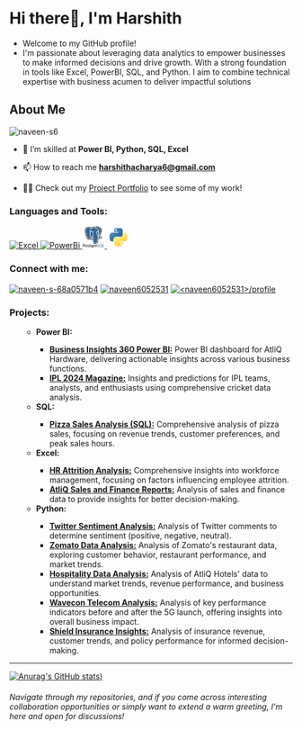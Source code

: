 <h1 style="text-align: left;">Hi there👋, I'm Harshith</h1>

- Welcome to my GitHub profile!
- I'm passionate about leveraging data analytics to empower businesses to make informed decisions and drive growth. With a strong foundation in tools like Excel, PowerBI, SQL, and Python. I aim to combine technical expertise with business acumen to deliver impactful solutions

<h2 style="text-align: left;">About Me</h2>

<p align="left"> <img src="https://komarev.com/ghpvc/?username=naveen-s6&label=Profile%20views&color=0e75b6&style=flat" alt="naveen-s6" /> </p>

- 🌱 I’m skilled at **Power BI, Python, SQL, Excel**

- 📫 How to reach me **harshithacharya6@gmail.com** 

- 👨‍💻 Check out my [Project Portfolio](https://codebasics.io/portfolio/Harshith-V-C) to see some of my work!

<h3 align="left">Languages and Tools:</h3>
<p align="left"> <a href="https://www.microsoft.com/en-in/microsoft-365/excel" target="_blank" rel="noreferrer"> <img src="https://cdn1.iconfinder.com/data/icons/famous-brand-apps/100/_-04-512.png" alt="Excel" width="40" height="40"/> </a> 
        <a href="https://powerbi.microsoft.com/en-au/" target="_blank" rel="noreferrer"> <img src="https://logos-world.net/wp-content/uploads/2022/02/Microsoft-Power-BI-Symbol.png" alt="PowerBi" width="40" height="40"/> </a>
  </a> <a href="https://www.postgresql.org" target="_blank" rel="noreferrer"> <img src="https://raw.githubusercontent.com/devicons/devicon/master/icons/postgresql/postgresql-original-wordmark.svg" alt="postgresql" width="40" height="40"/> </a>
  </a> <a href="https://www.python.org" target="_blank" rel="noreferrer"> <img src="https://raw.githubusercontent.com/devicons/devicon/master/icons/python/python-original.svg" alt="python" width="40" height="40"/> </a>
  </a> </p>


<h3 align="left">Connect with me:</h3>
<p align="left">
<a href="https://www.linkedin.com/in/harshithvc/" target="blank"><img align="center" src="https://raw.githubusercontent.com/rahuldkjain/github-profile-readme-generator/master/src/images/icons/Social/linked-in-alt.svg" alt="naveen-s-68a0571b4" height="30" width="40" /></a>
<a href="https://leetcode.com/harshithacharya6/" target="blank"><img align="center" src="https://raw.githubusercontent.com/rahuldkjain/github-profile-readme-generator/master/src/images/icons/Social/leet-code.svg" alt="naveen6052531" height="30" width="40" /></a>
<a href="https://auth.geeksforgeeks.org/user/harshithacharya6" target="blank"><img align="center" src="https://raw.githubusercontent.com/rahuldkjain/github-profile-readme-generator/master/src/images/icons/Social/geeks-for-geeks.svg" alt="<naveen6052531>/profile" height="30" width="40" /></a>
</p>

<h3 align="left">Projects:</h3>
<ul>
  <ul>
  <!-- Power BI Projects -->
  <li><strong>Power BI:</strong></li>
  <ul>
    <li><strong><a href="https://www.linkedin.com/posts/harshithvc_atliq-hardware-sales-and-finance-analysis-activity-7162633917919875073-EZIn?utm_source=share&utm_medium=member_desktop">Business Insights 360 Power BI:</a></strong> Power BI dashboard for AtliQ Hardware, delivering actionable insights across various business functions.</li>
    <li><strong><a href="https://www.linkedin.com/posts/harshithvc_powerbi-dataanalytics-codebasicsresumeprojectchallenge-activity-7185541682073874432-5Q-y?utm_source=share&utm_medium=member_desktop">IPL 2024 Magazine:</a></strong> Insights and predictions for IPL teams, analysts, and enthusiasts using comprehensive cricket data analysis.</li>
  </ul>
  
  <!-- SQL Projects -->
  <li><strong>SQL:</strong></li>
  <ul>
    <li><strong><a href="https://github.com/Harshith-VC/Pizza-Sales-Analysis-Using-SQL">Pizza Sales Analysis (SQL):</a></strong> Comprehensive analysis of pizza sales, focusing on revenue trends, customer preferences, and peak sales hours.</li>
  </ul>
  
  <!-- Excel Projects -->
  <li><strong>Excel:</strong></li>
  <ul>
    <li><strong><a href="https://www.linkedin.com/posts/harshithvc_excel-advancedexcel-dataanalysis-activity-7166869329265803265-QMTT?utm_source=share&utm_medium=member_desktop">HR Attrition Analysis:</a></strong> Comprehensive insights into workforce management, focusing on factors influencing employee attrition.</li>
    <li><strong><a href="https://www.linkedin.com/posts/harshithvc_atliq-hardware-sales-and-finance-analysis-activity-7162633917919875073-EZIn?utm_source=share&utm_medium=member_desktop">AtliQ Sales and Finance Reports:</a></strong> Analysis of sales and finance data to provide insights for better decision-making.</li>
  </ul>
  
  <!-- Python Data Analysis Projects -->
  <li><strong>Python:</strong></li>
  <ul>
    <li><strong><a href="https://github.com/Harshith-VC/Twitter-sentiment-Extaction-Analysis">Twitter Sentiment Analysis:</a></strong> Analysis of Twitter comments to determine sentiment (positive, negative, neutral).</li>
    <li><strong><a href="https://github.com/Harshith-VC/Zomato-Data-Analysis">Zomato Data Analysis:</a></strong> Analysis of Zomato's restaurant data, exploring customer behavior, restaurant performance, and market trends.</li>
    <li><strong><a href="https://github.com/Harshith-VC/Hospitality-Data-Analysis---Python">Hospitality Data Analysis:</a></strong> Analysis of AtliQ Hotels' data to understand market trends, revenue performance, and business opportunities.</li>
    <li><strong><a href="https://github.com/Harshith-VC/Wavecon-Telecom-Analysis">Wavecon Telecom Analysis:</a></strong> Analysis of key performance indicators before and after the 5G launch, offering insights into overall business impact.</li>
    <li><strong><a href="https://github.com/Harshith-VC/Shield-Insurance-Insights">Shield Insurance Insights:</a></strong> Analysis of insurance revenue, customer trends, and policy performance for informed decision-making.</li>
  </ul>
</ul>

</ul>



<hr>

[![Anurag's GitHub stats](https://github-readme-stats.vercel.app/api?username=Harshith-VC&show_icons=true))](https://github.com/Harshith-VC/github-readme-stats&show_icons=true)


<h6>Navigate through my repositories, and if you come across interesting collaboration opportunities or simply want to extend a warm greeting, I'm here and open for discussions! </h6>
